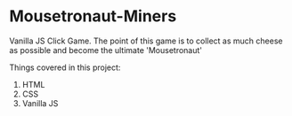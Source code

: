 # Mousetronaut-Miners

Vanilla JS Click Game. The point of this game is to collect as much cheese as possible and become the ultimate 'Mousetronaut'

Things covered in this project:
1. HTML
2. CSS
3. Vanilla JS

